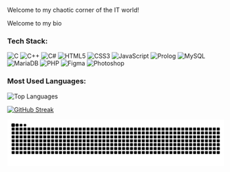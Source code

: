Welcome to my chaotic corner of the IT world!

Welcome to my bio


### Tech Stack:
![C](https://img.shields.io/badge/C-00599C?style=for-the-badge&logo=c&logoColor=white)
![C++](https://img.shields.io/badge/C%2B%2B-00599C?style=for-the-badge&logo=c%2B%2B&logoColor=white)
![C#](https://img.shields.io/badge/C%23-00599C?style=for-the-badge&logo=c-sharp&logoColor=white)
![HTML5](https://img.shields.io/badge/HTML5-E34F26?style=for-the-badge&logo=html5&logoColor=white)
![CSS3](https://img.shields.io/badge/CSS3-1572B6?style=for-the-badge&logo=css3&logoColor=white)
![JavaScript](https://img.shields.io/badge/JavaScript-F7DF1E?style=for-the-badge&logo=javascript&logoColor=black)
![Prolog](https://img.shields.io/badge/Prolog-0E0E0E?style=for-the-badge&logo=prolog&logoColor=white)
![MySQL](https://img.shields.io/badge/MySQL-4479A1?style=for-the-badge&logo=mysql&logoColor=white)
![MariaDB](https://img.shields.io/badge/MariaDB-003545?style=for-the-badge&logo=mariadb&logoColor=white)
![PHP](https://img.shields.io/badge/PHP-777BB4?style=for-the-badge&logo=php&logoColor=white)
![Figma](https://img.shields.io/badge/Figma-000000?style=for-the-badge&logo=figma&logoColor=white)
![Photoshop](https://img.shields.io/badge/Photoshop-31A8FF?style=for-the-badge&logo=adobephotoshop&logoColor=white)


### Most Used Languages:
![Top Languages](https://github-readme-stats.vercel.app/api/top-langs/?username=b1kaf7&layout=compact&theme=radical)

[![GitHub Streak](https://git-hub-streak-stats.vercel.app?user=b1kaf7&theme=dark)](https://git.io/streak-stats)

<picture>
  <source media="(prefers-color-scheme: dark)" srcset="https://raw.githubusercontent.com/b1kaf7/b1kaf7/output/github-snake-dark.svg" />
  <source media="(prefers-color-scheme: light)" srcset="https://raw.githubusercontent.com/b1kaf7/b1kaf7/output/github-snake.svg" />
  <img alt="github-snake" src="https://raw.githubusercontent.com/b1kaf7/b1kaf7/output/github-snake.svg" />
</picture>

